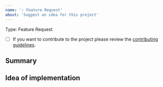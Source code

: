 ```yaml
---
name: '💡 Feature Request'
about: 'Suggest an idea for this project'
---
```


Type: Feature Request

- [ ] If you want to contribute to the project please review the [contributing guidelines](https://github.com/Flood-UI/flood/blob/master/.github/CONTRIBUTING.md).

## Summary

<!--- Provide a general summary of the feature in the Title above -->

## Idea of implementation

<!--- Suggest ideas how to implement the addition or change -->

